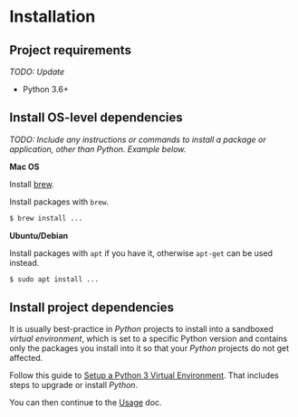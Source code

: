# Installation


## Project requirements

_TODO: Update_

- Python 3.6+


## Install OS-level dependencies

_TODO: Include any instructions or commands to install a package or application, other than Python. Example below._

**Mac OS**

Install [brew](https://brew.sh/).

Install packages with `brew`.

```bash
$ brew install ...
```

**Ubuntu/Debian**

Install packages with `apt` if you have it, otherwise `apt-get` can be used instead.

```bash
$ sudo apt install ...
```


## Install project dependencies

It is usually best-practice in _Python_ projects to install into a sandboxed _virtual environment_, which is set to a specific Python version and contains only the packages you install into it so that your _Python_ projects do not get affected.

Follow this guide to [Setup a Python 3 Virtual Environment](https://gist.github.com/MichaelCurrin/3a4d14ba1763b4d6a1884f56a01412b7). That includes steps to upgrade or install _Python_.

You can then continue to the [Usage](/docs/usage.md) doc.
